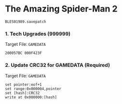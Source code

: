 #  The Amazing Spider-Man 2 

`BLES01989.savepatch`

### 1. Tech Upgrades (999999)

Target File: `GAMEDATA`

```
200057BC 000F423F
```

### 2. Update CRC32 for GAMEDATA (Required)

Target File: `GAMEDATA`

```
set pointer:eof+1
set range:0x000004,pointer
set [hash]:CRC32
write at 0x000000:[hash]
```

